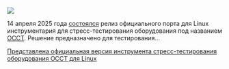 <!--2025-04-16 17:17:22-->
<div class="yb">
  <div class="rss habr"><img src="https://habrastorage.org/getpro/habr/upload_files/17b/95b/170/17b95b1709b9d37622f6b9c8dd22b9cd.png" /><p>14 апреля 2025 года <a href="https://www.ocbase.com/news/occt-linux-official-release" rel="noopener noreferrer nofollow">состоялся</a> релиз официального порта для Linux инструментария для стресс-тестирования оборудования под названием <a href="https://www.ocbase.com/occt" rel="noopener noreferrer nofollow">OCCT</a>. Решение предназначено для тестирования... <p class="titl"><a href="https://habr.com/ru/news/901504/?utm_source=habrahabr&utm_medium=rss&utm_campaign=901504">Представлена официальная версия инструмента стресс-тестирования оборудования OCCT для Linux</a></p></div>
</div>
